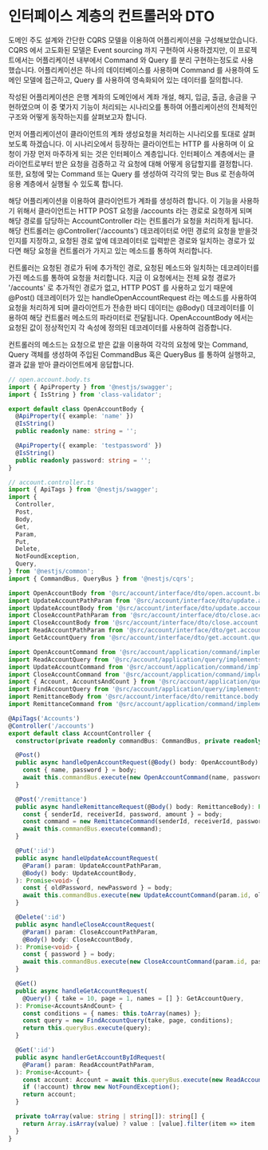 # 인터페이스 계층의 컨트롤러와 DTO

도메인 주도 설계와 간단한 CQRS 모델을 이용하여 어플리케이션을 구성해보았습니다. CQRS 에서 고도화된 모델은 Event sourcing 까지 구현하여 사용하겠지만, 이 프로젝트에서는 어플리케이션 내부에서 Command 와 Query 를 분리 구현하는정도로 사용했습니다. 어플리케이션은 하나의 데이터베이스를 사용하며 Command 를 사용하여 도메인 모델에 접근하고, Query 를 사용하여 영속화되어 있는 데이터를 질의합니다. 

작성된 어플리케이션은 은행 계좌의 도메인에서 계좌 개설, 해지, 입금, 출금, 송금을 구현하였으며 이 중 몇가지 기능이 처리되는 시나리오를 통하여 어플리케이션의 전체적인 구조와 어떻게 동작하는지를 살펴보고자 합니다.

먼저 어플리케이션이 클라이언트의 계좌 생성요청을 처리하는 시나리오를 토대로 살펴보도록 하겠습니다. 이 시나리오에서 등장하는 클라이언트는 HTTP 를 사용하며 이 요청이 가장 먼저 마주하게 되는 것은 인터페이스 계층입니다. 인터페이스 계층에서는 클라이언트로부터 받은 요청을 검증하고 각 요청에 대해 어떻게 응답할지를 결정합니다. 또한, 요청에 맞는 Command 또는 Query 를 생성하여 각각의 맞는 Bus 로 전송하여 응용 계층에서 실행될 수 있도록 합니다. 

해당 어플리케이션을 이용하여 클라이언트가 계좌를 생성하려 합니다. 이 기능을 사용하기 위해서 클라이언트는 HTTP POST 요청을 /accounts 라는 경로로 요청하게 되며 해당 경로를 담당하는 AccountController 라는 컨트롤러가 요청을 처리하게 됩니다. 해당 컨트롤러는 @Controller\('/accounts'\) 데코레이터로 어떤 경로의 요청을 받을것인지를 지정하고, 요청된 경로 앞에 데코레이터로 입력받은 경로와 일치하는 경로가 있다면 해당 요청을 컨트롤러가 가지고 있는 메소드를 통하여 처리합니다. 

컨트롤러는 요청된 경로가 뒤에 추가적인 경로, 요청된 메소드와 일치하는 데코레이터를 가진 메소드를 통하여 요청을 처리합니다. 지금 이 요청에서는 전체 요청 경로가 '/accounts' 로 추가적인 경로가 없고, HTTP POST 를 사용하고 있기 때문에 @Post\(\) 데코레이터가 있는 handleOpenAccountRequest 라는 메소드를 사용하여 요청을 처리하게 되며 클라이언트가 전송한 바디 데이터는 @Body\(\) 데코레이터를 이용하여 해당 컨트롤러 메소드의 파라미터로 전달됩니다. OpenAccountBody 에서는 요청된 값이 정상적인지 각 속성에 정의된 데코레이터를 사용하여 검증합니다. 

컨트롤러의 메소드는 요청으로 받은 값을 이용하여 각각의 요청에 맞는 Command, Query 객체를 생성하여 주입된 CommandBus 혹은 QueryBus 를 통하여 실행하고, 결과 값을 받아 클라이언트에게 응답합니다.

```typescript
// open.account.body.ts
import { ApiProperty } from '@nestjs/swagger';
import { IsString } from 'class-validator';

export default class OpenAccountBody {
  @ApiProperty({ example: 'name' })
  @IsString()
  public readonly name: string = '';

  @ApiProperty({ example: 'testpassword' })
  @IsString()
  public readonly password: string = '';
}
```

```typescript
// account.controller.ts
import { ApiTags } from '@nestjs/swagger';
import {
  Controller,
  Post,
  Body,
  Get,
  Param,
  Put,
  Delete,
  NotFoundException,
  Query,
} from '@nestjs/common';
import { CommandBus, QueryBus } from '@nestjs/cqrs';

import OpenAccountBody from '@src/account/interface/dto/open.account.body';
import UpdateAccountPathParam from '@src/account/interface/dto/update.account.param';
import UpdateAccountBody from '@src/account/interface/dto/update.account.body';
import CloseAccountPathParam from '@src/account/interface/dto/close.account.param';
import CloseAccountBody from '@src/account/interface/dto/close.account.body';
import ReadAccountPathParam from '@src/account/interface/dto/get.account.by.id.param';
import GetAccountQuery from '@src/account/interface/dto/get.account.query';

import OpenAccountCommand from '@src/account/application/command/implements/open.account';
import ReadAccountQuery from '@src/account/application/query/implements/find.by.id';
import UpdateAccountCommand from '@src/account/application/command/implements/update.account';
import CloseAccountCommand from '@src/account/application/command/implements/close.account';
import { Account, AccountsAndCount } from '@src/account/application/query/query';
import FindAccountQuery from '@src/account/application/query/implements/find';
import RemittanceBody from '@src/account/interface/dto/remittance.body';
import RemittanceCommand from '@src/account/application/command/implements/remittance';

@ApiTags('Accounts')
@Controller('/accounts')
export default class AccountController {
  constructor(private readonly commandBus: CommandBus, private readonly queryBus: QueryBus) {}

  @Post()
  public async handleOpenAccountRequest(@Body() body: OpenAccountBody): Promise<void> {
    const { name, password } = body;
    await this.commandBus.execute(new OpenAccountCommand(name, password));
  }

  @Post('/remittance')
  public async handleRemittanceRequest(@Body() body: RemittanceBody): Promise<void> {
    const { senderId, receiverId, password, amount } = body;
    const command = new RemittanceCommand(senderId, receiverId, password, amount);
    await this.commandBus.execute(command);
  }

  @Put(':id')
  public async handleUpdateAccountRequest(
    @Param() param: UpdateAccountPathParam,
    @Body() body: UpdateAccountBody,
  ): Promise<void> {
    const { oldPassword, newPassword } = body;
    await this.commandBus.execute(new UpdateAccountCommand(param.id, oldPassword, newPassword));
  }

  @Delete(':id')
  public async handleCloseAccountRequest(
    @Param() param: CloseAccountPathParam,
    @Body() body: CloseAccountBody,
  ): Promise<void> {
    const { password } = body;
    await this.commandBus.execute(new CloseAccountCommand(param.id, password));
  }

  @Get()
  public async handleGetAccountRequest(
    @Query() { take = 10, page = 1, names = [] }: GetAccountQuery,
  ): Promise<AccountsAndCount> {
    const conditions = { names: this.toArray(names) };
    const query = new FindAccountQuery(take, page, conditions);
    return this.queryBus.execute(query);
  }

  @Get(':id')
  public async handlerGetAccountByIdRequest(
    @Param() param: ReadAccountPathParam,
  ): Promise<Account> {
    const account: Account = await this.queryBus.execute(new ReadAccountQuery(param.id));
    if (!account) throw new NotFoundException();
    return account;
  }

  private toArray(value: string | string[]): string[] {
    return Array.isArray(value) ? value : [value].filter(item => item !== undefined);
  }
}

```



